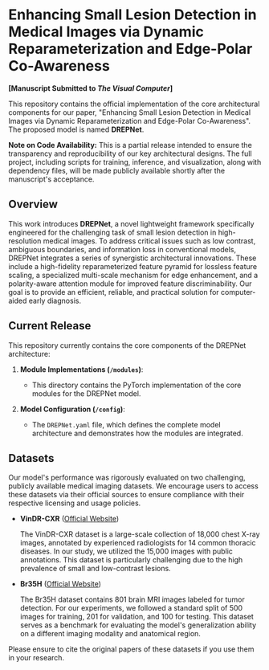 # Enhancing Small Lesion Detection in Medical Images via Dynamic Reparameterization and Edge-Polar Co-Awareness

**[Manuscript Submitted to *The Visual Computer*]**

This repository contains the official implementation of the core architectural components for our paper, "Enhancing Small Lesion Detection in Medical Images via Dynamic Reparameterization and Edge-Polar Co-Awareness". The proposed model is named **DREPNet**.

**Note on Code Availability:** This is a partial release intended to ensure the transparency and reproducibility of our key architectural designs. The full project, including scripts for training, inference, and visualization, along with dependency files, will be made publicly available shortly after the manuscript's acceptance.

## Overview

This work introduces **DREPNet**, a novel lightweight framework specifically engineered for the challenging task of small lesion detection in high-resolution medical images. To address critical issues such as low contrast, ambiguous boundaries, and information loss in conventional models, DREPNet integrates a series of synergistic architectural innovations. These include a high-fidelity reparameterized feature pyramid for lossless feature scaling, a specialized multi-scale mechanism for edge enhancement, and a polarity-aware attention module for improved feature discriminability. Our goal is to provide an efficient, reliable, and practical solution for computer-aided early diagnosis.

## Current Release

This repository currently contains the core components of the DREPNet architecture:

1.  **Module Implementations (`/modules`)**:
    -   This directory contains the PyTorch implementation of the core modules for the DREPNet model.

2.  **Model Configuration (`/config`)**:
    -   The `DREPNet.yaml` file, which defines the complete model architecture and demonstrates how the modules are integrated.

## Datasets

Our model's performance was rigorously evaluated on two challenging, publicly available medical imaging datasets. We encourage users to access these datasets via their official sources to ensure compliance with their respective licensing and usage policies.

-   **VinDR-CXR** ([Official Website](https://vindr.ai/datasets))

    The VinDR-CXR dataset is a large-scale collection of 18,000 chest X-ray images, annotated by experienced radiologists for 14 common thoracic diseases. In our study, we utilized the 15,000 images with public annotations. This dataset is particularly challenging due to the high prevalence of small and low-contrast lesions.

-   **Br35H** ([Official Website](https://ieee-dataport.org/documents/br35h-brain-tumor-detection-2020-0))

    The Br35H dataset contains 801 brain MRI images labeled for tumor detection. For our experiments, we followed a standard split of 500 images for training, 201 for validation, and 100 for testing. This dataset serves as a benchmark for evaluating the model's generalization ability on a different imaging modality and anatomical region.

Please ensure to cite the original papers of these datasets if you use them in your research.
